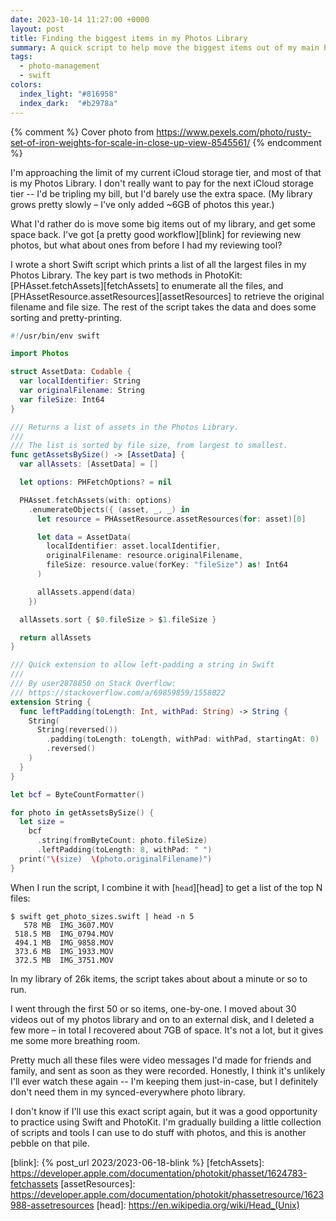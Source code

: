```yaml
---
date: 2023-10-14 11:27:00 +0000
layout: post
title: Finding the biggest items in my Photos Library
summary: A quick script to help move the biggest items out of my main Photos Library.
tags:
  - photo-management
  - swift
colors:
  index_light: "#816958"
  index_dark:  "#b2978a"
---
```


{% comment %}
  Cover photo from https://www.pexels.com/photo/rusty-set-of-iron-weights-for-scale-in-close-up-view-8545561/
{% endcomment %}

I'm approaching the limit of my current iCloud storage tier, and most of that is my Photos Library.
I don't really want to pay for the next iCloud storage tier -- I'd be tripling my bill, but I'd barely use the extra space.
(My library grows pretty slowly – I've only added ~6GB of photos this year.)

What I'd rather do is move some big items out of my library, and get some space back.
I've got [a pretty good workflow][blink] for reviewing new photos, but what about ones from before I had my reviewing tool?

I wrote a short Swift script which prints a list of all the largest files in my Photos Library.
The key part is two methods in PhotoKit: [PHAsset.fetchAssets][fetchAssets] to enumerate all the files, and [PHAssetResource.assetResources][assetResources] to retrieve the original filename and file size.
The rest of the script takes the data and does some sorting and pretty-printing.

```swift
#!/usr/bin/env swift

import Photos

struct AssetData: Codable {
  var localIdentifier: String
  var originalFilename: String
  var fileSize: Int64
}

/// Returns a list of assets in the Photos Library.
///
/// The list is sorted by file size, from largest to smallest.
func getAssetsBySize() -> [AssetData] {
  var allAssets: [AssetData] = []

  let options: PHFetchOptions? = nil

  PHAsset.fetchAssets(with: options)
    .enumerateObjects({ (asset, _, _) in
      let resource = PHAssetResource.assetResources(for: asset)[0]

      let data = AssetData(
        localIdentifier: asset.localIdentifier,
        originalFilename: resource.originalFilename,
        fileSize: resource.value(forKey: "fileSize") as! Int64
      )

      allAssets.append(data)
    })

  allAssets.sort { $0.fileSize > $1.fileSize }

  return allAssets
}

/// Quick extension to allow left-padding a string in Swift
///
/// By user2878850 on Stack Overflow:
/// https://stackoverflow.com/a/69859859/1558022
extension String {
  func leftPadding(toLength: Int, withPad: String) -> String {
    String(
      String(reversed())
        .padding(toLength: toLength, withPad: withPad, startingAt: 0)
        .reversed()
    )
  }
}

let bcf = ByteCountFormatter()

for photo in getAssetsBySize() {
  let size =
    bcf
      .string(fromByteCount: photo.fileSize)
      .leftPadding(toLength: 8, withPad: " ")
  print("\(size)  \(photo.originalFilename)")
}
```

When I run the script, I combine it with [`head`][head] to get a list of the top N files:

```console
$ swift get_photo_sizes.swift | head -n 5
   578 MB  IMG_3607.MOV
 518.5 MB  IMG_0794.MOV
 494.1 MB  IMG_9858.MOV
 373.6 MB  IMG_1933.MOV
 372.5 MB  IMG_3751.MOV
```

In my library of 26k items, the script takes about about a minute or so to run.

I went through the first 50 or so items, one-by-one.
I moved about 30 videos out of my photos library and on to an external disk, and I deleted a few more – in total I recovered about 7GB of space.
It's not a lot, but it gives me some more breathing room.

Pretty much all these files were video messages I'd made for friends and family, and sent as soon as they were recorded.
Honestly, I think it's unlikely I'll ever watch these again -- I'm keeping them just-in-case, but I definitely don't need them in my synced-everywhere photo library.

I don't know if I'll use this exact script again, but it was a good opportunity to practice using Swift and PhotoKit.
I'm gradually building a little collection of scripts and tools I can use to do stuff with photos, and this is another pebble on that pile.

[blink]: {% post_url 2023/2023-06-18-blink %}
[fetchAssets]: https://developer.apple.com/documentation/photokit/phasset/1624783-fetchassets
[assetResources]: https://developer.apple.com/documentation/photokit/phassetresource/1623988-assetresources
[head]: https://en.wikipedia.org/wiki/Head_(Unix)
